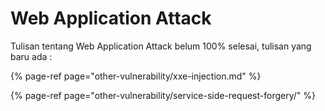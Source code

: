 # Web Application Attack

Tulisan tentang Web Application Attack belum 100% selesai, tulisan yang baru ada :

{% page-ref page="other-vulnerability/xxe-injection.md" %}

{% page-ref page="other-vulnerability/service-side-request-forgery/" %}

